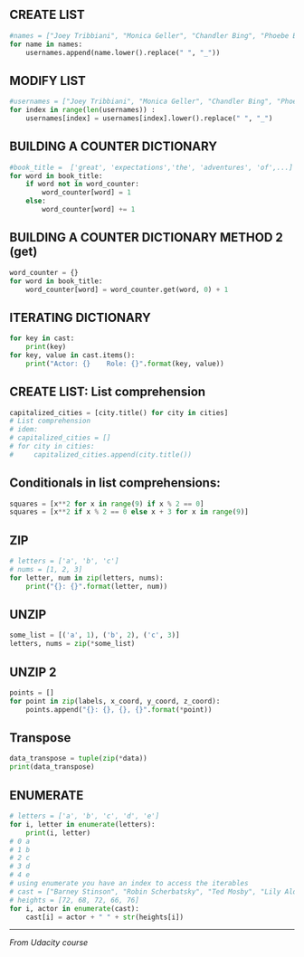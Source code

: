 ## CREATE LIST
```python
#names = ["Joey Tribbiani", "Monica Geller", "Chandler Bing", "Phoebe Buffay"]
for name in names:
    usernames.append(name.lower().replace(" ", "_"))
```


## MODIFY LIST 
```python
#usernames = ["Joey Tribbiani", "Monica Geller", "Chandler Bing", "Phoebe Buffay"]
for index in range(len(usernames)) :
    usernames[index] = usernames[index].lower().replace(" ", "_")
```


## BUILDING A COUNTER DICTIONARY 
```python
#book_title =  ['great', 'expectations','the', 'adventures', 'of',...]
for word in book_title:
    if word not in word_counter:
        word_counter[word] = 1
    else:
        word_counter[word] += 1
```


## BUILDING A COUNTER DICTIONARY METHOD 2 (get)
```python
word_counter = {}
for word in book_title:
    word_counter[word] = word_counter.get(word, 0) + 1
```
    

## ITERATING DICTIONARY
```python
for key in cast:
    print(key)
for key, value in cast.items():
    print("Actor: {}    Role: {}".format(key, value))
```


## CREATE LIST: List comprehension
```python
capitalized_cities = [city.title() for city in cities]  
# List comprehension
# idem:
# capitalized_cities = []
# for city in cities:
#     capitalized_cities.append(city.title())
```

## Conditionals in list comprehensions:
```python
squares = [x**2 for x in range(9) if x % 2 == 0]
squares = [x**2 if x % 2 == 0 else x + 3 for x in range(9)]
```

## ZIP
```python
# letters = ['a', 'b', 'c']
# nums = [1, 2, 3]
for letter, num in zip(letters, nums):
    print("{}: {}".format(letter, num))
```

## UNZIP
```python
some_list = [('a', 1), ('b', 2), ('c', 3)]
letters, nums = zip(*some_list)
```


## UNZIP 2
```python
points = []
for point in zip(labels, x_coord, y_coord, z_coord):
    points.append("{}: {}, {}, {}".format(*point))
```

## Transpose
```python
data_transpose = tuple(zip(*data))
print(data_transpose)
```

## ENUMERATE
```python
# letters = ['a', 'b', 'c', 'd', 'e']
for i, letter in enumerate(letters):
    print(i, letter)
# 0 a
# 1 b
# 2 c
# 3 d
# 4 e
# using enumerate you have an index to access the iterables
# cast = ["Barney Stinson", "Robin Scherbatsky", "Ted Mosby", "Lily Aldrin", "Marshall Eriksen"]
# heights = [72, 68, 72, 66, 76]
for i, actor in enumerate(cast):
    cast[i] = actor + " " + str(heights[i])
```

---
*From Udacity course*

